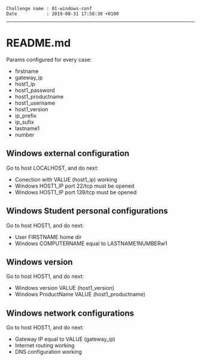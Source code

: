 ```
Challenge name : 01-windows-conf
Date           : 2019-08-31 17:58:30 +0100
```
---
# README.md

Params configured for every case:
* firstname
* gateway_ip
* host1_ip
* host1_password
* host1_productname
* host1_username
* host1_version
* ip_prefix
* ip_sufix
* lastname1
* number

## Windows external configuration

Go to host LOCALHOST, and do next:
* Conection with VALUE (host1_ip) working
* Windows HOST1_IP port 22/tcp must be opened
* Windows HOST1_IP port 139/tcp must be opened

## Windows Student personal configurations

Go to host HOST1, and do next:
* User FIRSTNAME home dir
* Windows COMPUTERNAME equal to LASTNAME1NUMBERw1

## Windows version

Go to host HOST1, and do next:
* Windows version VALUE (host1_version)
* Windows ProductName VALUE (host1_productname)

## Windows network configurations

Go to host HOST1, and do next:
* Gateway IP equal to VALUE (gateway_ip)
* Internet routing working
* DNS configuration working

